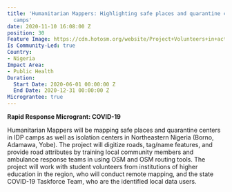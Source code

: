 ```yaml
---
title: 'Humanitarian Mappers: Highlighting safe places and quarantine centers in IDP
  camps'
date: 2020-11-10 16:08:00 Z
position: 30
Feature Image: https://cdn.hotosm.org/website/Project+Volunteers+in+action+(2)+(1).jpg
Is Community-Led: true
Country:
- Nigeria
Impact Area:
- Public Health
Duration:
  Start Date: 2020-06-01 00:00:00 Z
  End Date: 2020-12-31 00:00:00 Z
Micrograntee: true
---
```


**Rapid Response Microgrant: COVID-19**

Humanitarian Mappers will be mapping safe places and quarantine centers in IDP camps as well as isolation centers in Northeastern Nigeria (Borno, Adamawa, Yobe). The project will digitize roads, tag/name features, and provide road attributes by training local community members and ambulance response teams in using OSM and OSM routing tools. The project will work with student volunteers from institutions of higher education in the region, who will conduct remote mapping, and the state COVID-19 Taskforce Team, who are the identified local data users.